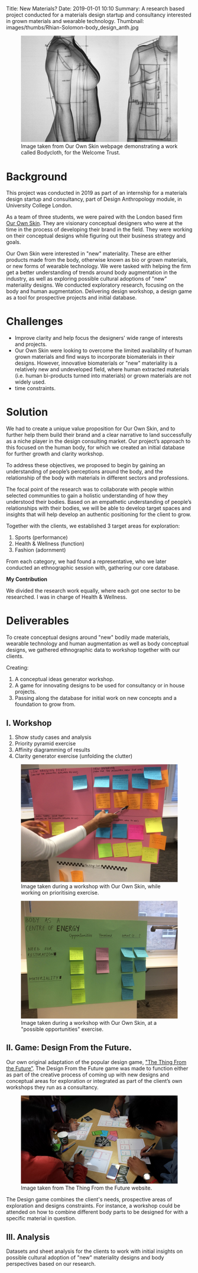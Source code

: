 Title: New Materials?
Date: 2019-01-01 10:10
Summary: A research based project conducted for a materials design startup and consultancy interested in grown materials and wearable technology.
Thumbnail: images/thumbs/Rhian-Solomon-body_design_anth.jpg

<figure>
  <img class="fit image" src="images/fulls/Rhian-Solomon-body_design_anth.jpg" />
  <figcaption>Image taken from Our Own Skin webpage demonstrating a work called Bodycloth, for the Welcome Trust.</figcaption>
</figure>

# Background

This project was conducted in 2019 as part of an internship for a materials design startup and consultancy, part of Design Anthropology module, in University College London.

As a team of three students, we were paired with the London based firm [Our Own Skin](https://ourownskin.co.uk/). They are visionary conceptual designers who were at the time in the process of developing their brand in the field. They were working on their conceptual designs while figuring out their business strategy and goals.

Our Own Skin were interested in "new" materiality. These are either products made from the body, otherwise known as bio or grown materials, or new forms of wearable technology.
We were tasked with helping the firm get a better understanding of trends around body augmentation in the industry, as well as exploring possible cultural adoptions of "new" materiality designs.
We conducted exploratory research, focusing on the body and human augmentation. Delivering design workshop, a design game as a tool for prospective projects and initial database.


# Challenges

* Improve clarity and help focus the designers' wide range of interests and projects.
* Our Own Skin were looking to overcome the limited availability of human grown materials and find ways to incorporate biomaterials in their designs. However, innovative biomaterials or "new" materiality is a relatively new and undeveloped field, where human extracted materials (i.e. human bi-products turned into materials) or grown materials are not widely used.
* time constraints.


# Solution

We had to create a unique value proposition for Our Own Skin, and to further help them build their brand and a clear narrative to land successfully as a niche player in the design consulting market. Our project’s approach to this focused on the human body, for which we created an initial database for further growth and clarity workshop.

To address these objectives, we proposed to begin by gaining an understanding of people’s perceptions around the body, and the relationship of the body with materials in different sectors and professions.

The focal point of the research was to collaborate with people within selected communities to gain a holistic understanding of how they understood their bodies. Based on an empathetic understanding of people’s relationships with their bodies, we will be able to develop target spaces and insights that will help develop an authentic positioning for the client to grow.

Together with the clients, we established 3 target areas for exploration:

1. Sports (performance)
1. Health & Wellness (function)
1. Fashion (adornment)

From each category, we had found a representative, who we later conducted an ethnographic session with, gathering our core database.

**My Contribution**

We divided the research work equally, where each got one sector to be researched. I was in charge of Health & Wellness.


# Deliverables

To create conceptual designs around "new" bodily made materials, wearable technology and human augmentation as well as body conceptual designs, we gathered ethnographic data to workshop together with our clients.

Creating:
1. A conceptual ideas generator workshop.
2. A game for innovating designs to be used for consultancy or in house projects.
3. Passing along the database for initial work on new concepts and a foundation to grow from.

## I. Workshop

1. Show study cases and analysis
1. Priority pyramid exercise
1. Affinity diagramming of results
1. Clarity generator exercise (unfolding the clutter)

<figure>
  <img class="fit image" src="images/fulls/IMG_4112.jpg" />
  <figcaption> Image taken during a workshop with Our Own Skin, while working on prioritising exercise.</figcaption>
</figure>



<figure>
  <img class="fit image" src="images/fulls/OOS_Body_workshop.jpg" />
  <figcaption> Image taken during a workshop with Our Own Skin, at a "possible opportunities" exercise.</figcaption>
</figure>

## II. Game: Design From the Future.

Our own original adaptation of the popular design game, ["The Thing From the Future”](http://situationlab.org/project/the-thing-from-the-future/). The Design From the Future game was made to function either as part of the creative process of coming up with new designs and conceptual areas for exploration or integrated as part of the client’s own workshops they run as a consultancy.

<figure>
  <img class="fit image" src="images/fulls/the_thing_from_the_future.jpg" />
  <figcaption>Image taken from The Thing From the Future website.</figcaption>
</figure>


The Design game combines the client's needs, prospective areas of exploration and designs constraints. For instance, a workshop could be attended on how to combine different body parts to be designed for with a specific material in question.

## III. Analysis

Datasets and sheet analysis for the clients to work with initial insights on possible cultural adoption of "new" materiality designs and body perspectives based on our research.
